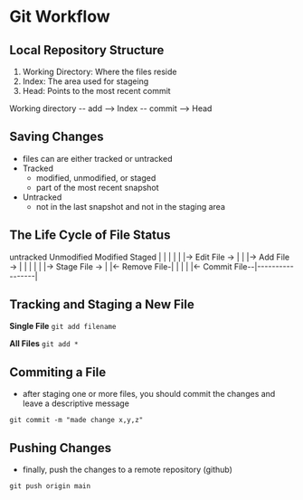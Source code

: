 # Git Workflow

## Local Repository Structure

1. Working Directory: Where the files reside
2. Index: The area used for stageing
3. Head: Points to the most recent commit

Working directory -- add --> Index -- commit --> Head

## Saving Changes

- files can are either tracked or untracked
- Tracked
  - modified, unmodified, or staged
  - part of the most recent snapshot
- Untracked
  - not in the last snapshot and not in the staging area

## The Life Cycle of File Status

untracked       Unmodified        Modified          Staged
    |               |                |                 |
    |               |-> Edit File -> |                 |
    |-> Add File -> |                |                 |
    |               |                |-> Stage File -> |
    |<- Remove File-|                |                 |
    |               |<- Commit File--|-----------------|

## Tracking and Staging a New File

**Single File**
` git add filename `

**All Files**
` git add * `

## Commiting a File

- after staging one or more files, you should commit the changes and leave a descriptive message

` git commit -m "made change x,y,z" `

## Pushing Changes

- finally, push the changes to a remote repository (github)

` git push origin main `